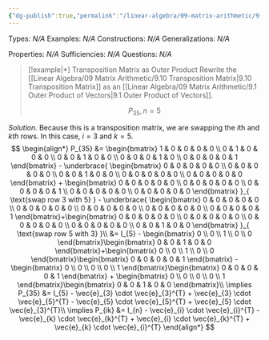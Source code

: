 ```yaml
---
{"dg-publish":true,"permalink":"/linear-algebra/09-matrix-arithmetic/9-10-1-transposition-matrix-as-outer-product/","tags":["Type/Example","Topic/Linear_Algebra"]}
---
```


Types: *N/A*
Examples: *N/A*
Constructions: *N/A*
Generalizations: *N/A*

Properties: *N/A*
Sufficiencies: *N/A*
Questions: *N/A*

> [!example|*] Transposition Matrix as Outer Product
> Rewrite the [[Linear Algebra/09 Matrix Arithmetic/9.10 Transposition Matrix\|9.10 Transposition Matrix]] as an [[Linear Algebra/09 Matrix Arithmetic/9.1 Outer Product of Vectors\|9.1 Outer Product of Vectors]].
> 
> $$
> P_{35}, n=5
> $$

*Solution.* Because this is a transposition matrix, we are swapping the $i$th and $kth$ rows. In this case, $i=3$ and $k=5$.
$$
\begin{align*}
P_{35} &=  \begin{bmatrix}
1 & 0 & 0 & 0 & 0 \\
0 & 1 & 0 & 0 & 0 \\
0 & 0 & 1 & 0 & 0 \\
0 & 0 & 0 & 1 & 0 \\
0 & 0 & 0 & 0 & 1
\end{bmatrix} - \underbrace{ \begin{bmatrix}
0 & 0 & 0 & 0 & 0 \\
0 & 0 & 0 & 0 & 0 \\
0 & 0 & 1 & 0 & 0 \\
0 & 0 & 0 & 0 & 0 \\
0 & 0 & 0 & 0 & 0
\end{bmatrix} + \begin{bmatrix}
0 & 0 & 0 & 0 & 0 \\
0 & 0 & 0 & 0 & 0 \\
0 & 0 & 0 & 0 & 1 \\
0 & 0 & 0 & 0 & 0 \\
0 & 0 & 0 & 0 & 0
\end{bmatrix} }_{ \text{swap row 3 with 5} } - \underbrace{ \begin{bmatrix}
0 & 0 & 0 & 0 & 0 \\
0 & 0 & 0 & 0 & 0 \\
0 & 0 & 0 & 0 & 0 \\
0 & 0 & 0 & 0 & 0 \\
0 & 0 & 0 & 0 & 1
\end{bmatrix}+\begin{bmatrix}
0 & 0 & 0 & 0 & 0 \\
0 & 0 & 0 & 0 & 0 \\
0 & 0 & 0 & 0 & 0 \\
0 & 0 & 0 & 0 & 0 \\
0 & 0 & 1 & 0 & 0
\end{bmatrix} }_{ \text{swap row 5 with 3} }\\
&= I_{5} - \begin{bmatrix}
0 \\
0 \\
1 \\
0 \\
0
\end{bmatrix}\begin{bmatrix}
0 & 0 & 1 & 0 & 0
\end{bmatrix}+\begin{bmatrix}
0 \\
0 \\
1 \\
0 \\
0
\end{bmatrix}\begin{bmatrix}
0 & 0 & 0 & 0 & 1
\end{bmatrix} - \begin{bmatrix}
0 \\
0 \\
0 \\
0 \\
1
\end{bmatrix}\begin{bmatrix}
0 & 0 & 0 & 0 & 1
\end{bmatrix} + \begin{bmatrix}
0 \\
0 \\
0 \\
0 \\
1
\end{bmatrix}\begin{bmatrix}
0  & 0 & 1 & 0 & 0
\end{bmatrix}\\
\implies P_{35} &= I_{5} - \vec{e}_{3} \cdot \vec{e}_{3}^{T} + \vec{e}_{3} \cdot \vec{e}_{5}^{T} - \vec{e}_{5} \cdot \vec{e}_{5}^{T} + \vec{e}_{5} \cdot \vec{e}_{3}^{T}\\
\implies P_{ik} &= I_{n} - \vec{e}_{i} \cdot \vec{e}_{i}^{T} - \vec{e}_{k} \cdot \vec{e}_{k}^{T} + \vec{e}_{i} \cdot \vec{e}_{k}^{T} + \vec{e}_{k} \cdot \vec{e}_{i}^{T}
\end{align*}
$$